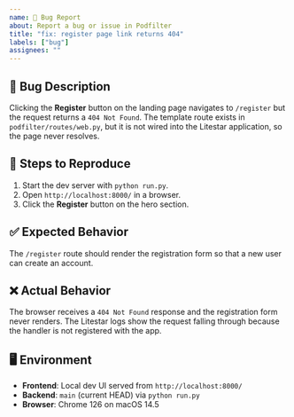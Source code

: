 ```yaml
---
name: 🐛 Bug Report
about: Report a bug or issue in Podfilter
title: "fix: register page link returns 404"
labels: ["bug"]
assignees: ""
---
```


## 🐛 Bug Description
Clicking the **Register** button on the landing page navigates to `/register` but the request returns a `404 Not Found`. The template route exists in `podfilter/routes/web.py`, but it is not wired into the Litestar application, so the page never resolves.

## 🔄 Steps to Reproduce
1. Start the dev server with `python run.py`.
2. Open `http://localhost:8000/` in a browser.
3. Click the **Register** button on the hero section.

## ✅ Expected Behavior
The `/register` route should render the registration form so that a new user can create an account.

## ❌ Actual Behavior
The browser receives a `404 Not Found` response and the registration form never renders. The Litestar logs show the request falling through because the handler is not registered with the app.

## 🖥️ Environment
- **Frontend**: Local dev UI served from `http://localhost:8000/`
- **Backend**: `main` (current HEAD) via `python run.py`
- **Browser**: Chrome 126 on macOS 14.5
